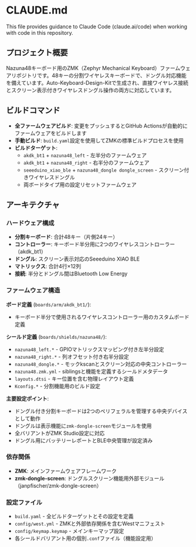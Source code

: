 # CLAUDE.md

This file provides guidance to Claude Code (claude.ai/code) when working with code in this repository.

## プロジェクト概要

Nazuna48キーボード用のZMK（Zephyr Mechanical Keyboard）ファームウェアリポジトリです。48キーの分割ワイヤレスキーボードで、ドングル対応機能を備えています。Auto-Keyboard-Design-Kitで生成され、直接ワイヤレス接続とスクリーン表示付きワイヤレスドングル操作の両方に対応しています。

## ビルドコマンド

- **全ファームウェアビルド**: 変更をプッシュするとGitHub Actionsが自動的にファームウェアをビルドします
- **手動ビルド**: `build.yaml`設定を使用してZMKの標準ビルドプロセスを使用
- **ビルドターゲット**:
  - `akdk_bt1` + `nazuna48_left` - 左半分のファームウェア
  - `akdk_bt1` + `nazuna48_right` - 右半分のファームウェア
  - `seeeduino_xiao_ble` + `nazuna48_dongle dongle_screen` - スクリーン付きワイヤレスドングル
  - 両ボードタイプ用の設定リセットファームウェア

## アーキテクチャ

### ハードウェア構成
- **分割キーボード**: 合計48キー（片側24キー）
- **コントローラー**: キーボード半分用に2つのワイヤレスコントローラー（akdk_bt1）
- **ドングル**: スクリーン表示対応のSeeeduino XIAO BLE
- **マトリックス**: 合計4行×12列
- **接続**: 半分とドングル間はBluetooth Low Energy

### ファームウェア構造

**ボード定義** (`boards/arm/akdk_bt1/`):
- キーボード半分で使用されるワイヤレスコントローラー用のカスタムボード定義

**シールド定義** (`boards/shields/nazuna48/`):
- `nazuna48_left.*` - GPIOマトリックスマッピング付き左半分設定
- `nazuna48_right.*` - 列オフセット付き右半分設定
- `nazuna48_dongle.*` - モックkscanとスクリーン対応の中央コントローラー
- `nazuna48.zmk.yml` - siblingsと機能を定義するシールドメタデータ
- `layouts.dtsi` - キー位置を含む物理レイアウト定義
- `Kconfig.*` - 分割機能用のビルド設定

**主要設定ポイント**:
- ドングル付き分割キーボードは2つのペリフェラルを管理する中央デバイスとして動作
- ドングルは表示機能に`zmk-dongle-screen`モジュールを使用
- 全バリアントがZMK Studio設定に対応
- ドングル用にバッテリーレポートとBLE中央管理が設定済み

### 依存関係
- **ZMK**: メインファームウェアフレームワーク
- **zmk-dongle-screen**: ドングルスクリーン機能用外部モジュール（janpfischer/zmk-dongle-screen）

### 設定ファイル
- `build.yaml` - 全ビルドターゲットとその設定を定義
- `config/west.yml` - ZMKと外部依存関係を含むWestマニフェスト
- `config/keymap.keymap` - メインキーマップ設定
- 各シールドバリアント用の個別`.conf`ファイル（機能設定用）